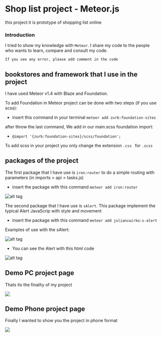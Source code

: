 # Shop list project - Meteor.js

this project it is prototype of shopping list online

### Introduction

I tried to show my knowledge with `Meteor`. I share my code to the people who wants to learn, compare and consult my code.

```
If you see any error, please add comment in the code
```
## bookstores and framework that I use in the project

I have used Meteor v1.4 with Blaze and Foundation.

To add Foundation in Meteor project can be done with two steps (if you use scss):

* insert this command in your terminal  `meteor add zurb:foundation-sites`

after throw the last command, We add in our main.scss foundation import:

* `@import '{zurb:foundation-sites}/scss/foundation';`

To add scss in your project you only change the extension `.css ` for `.scss`

## packages of the project

The first package that I have use  is `iron:router` to do a simple routing with parameters (in imports > api > tasks.js)
* insert the package with this command `meteor add iron:router`

![alt tag](https://github.com/VGamezz19/shop-list/blob/style/img/routExemple.png)

The second package that I have use is `sAlert`. This package implement the typical Alert JavaScrip with style and movement
* insert the package with this command `meteor add juliancwirko:s-alert`

Examples of use with the sAlert:

![alt tag](https://github.com/VGamezz19/shop-list/blob/style/img/sAlertCode.png)

* You can see the Alert with this html code

![alt tag](https://github.com/VGamezz19/shop-list/blob/style/img/sAlertHtml.png)


## Demo PC project page

Thats its the finality of my project

![](https://github.com/VGamezz19/shop-list/blob/style/img/gifPage.gif)

## Demo Phone project page

Finally I wanted to show you the project in phone format

![](https://github.com/VGamezz19/shop-list/blob/style/img/gifPhonePage.gif)
